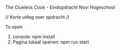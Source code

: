 The Clueless Cook - Eindopdracht Novi Hogeschool


// Korte uitleg over opdracht //


To open

1. console: npm install
2. Pagina lokaal openen: npm run start